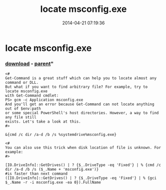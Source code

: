 ﻿---
pid:            5099
parent:         5098
children:       
poster:         greg zakharov
title:          locate msconfig.exe
date:           2014-04-21 07:19:36
format:         posh
---

# locate msconfig.exe

### [download](5099.ps1) - [parent](5098.md)"



```posh
<#
Get-Command is a great stuff which can help you to locate almost any command or DLL.
But what if you want to find arbitrary file? For example, try to locate msconfig.exe
with Get-Command cmdlet:
PS> gcm -c Application msconfig.exe
And you'll get an error because Get-Command can not locate anything out of $env:path
or some special PowerShell's host directories. However, a way to find any file still
exists. Let's take a look at this.
#>

&{cmd /c dir /a-d /b /s %systemdrive%msconfig.exe}

<#
You can also use this trick when disk location of file is unknown. For example:
#>

[IO.DriveInfo]::GetDrives() | ? {$_.DriveType -eq 'Fixed'} | % {cmd /c dir /a-d /b /s ($_.Name + 'msconfig.exe')}
#is faster than next command
([IO.DriveInfo]::GetDrives() | ? {$_.DriveType -eq 'Fixed'} | % {gci $_.Name -r -i msconfig.exe -ea 0}).FullName
```
